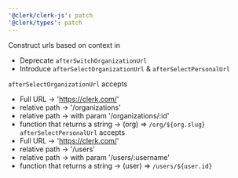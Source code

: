 ```yaml
---
'@clerk/clerk-js': patch
'@clerk/types': patch
---
```


Construct urls based on context in <OrganizationSwitcher/>
- Deprecate `afterSwitchOrganizationUrl`
- Introduce `afterSelectOrganizationUrl` & `afterSelectPersonalUrl`

`afterSelectOrganizationUrl` accepts
- Full URL -> 'https://clerk.com/'
- relative path -> '/organizations'
- relative path -> with param '/organizations/:id'
- function that returns a string -> (org) => `/org/${org.slug}`
`afterSelectPersonalUrl` accepts
- Full URL -> 'https://clerk.com/'
- relative path -> '/users'
- relative path -> with param '/users/:username'
- function that returns a string -> (user) => `/users/${user.id}`
